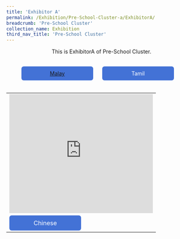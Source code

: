 ```yaml
---
title: 'Exhibitor A'
permalink: /Exhibition/Pre-School-Cluster-a/ExhibitorA/
breadcrumb: 'Pre-School Cluster'
collection_name: Exhibition
third_nav_title: 'Pre-School Cluster'
---
```


<div style="margin-top:auto;margin-bottom:auto;text-align:center;">
This is ExhibitorA of Pre-School Cluster.<br/><br/>

 <a href="/test/"><div style="display:inline-block;padding: 10px 20px;text-align:center;text-decoration:none;color:#ffffff;background-color:#4372d6;border-radius:6px;outline:none;cursor:pointer;margin-right: 20px;width: 150px;">Malay</div></a>
 <a href="/Exhibition/Pre-School-Cluster-b/ExhibitorB/"><div style="display:inline-block;padding: 10px 20px;text-align:center;text-decoration:none;color:#ffffff;background-color:#4372d6;border-radius:6px;outline:none;cursor:pointer;margin-right: 20px;width: 150px;">Tamil</div></a><br/><br/>
<table border="0">
  <tr>
    <td>
      <iframe width="380" height="315" src="https://www.youtube.com/embed/d6fmLlW8eoE" frameborder="0" allow="accelerometer; autoplay; encrypted-media; gyroscope; picture-in-picture" allowfullscreen name="iframe1" style="border:none;"></iframe>
    </td>
   </tr>
  <tr>
   <td>
    <a href="#" target="iframe1"><div style="display:inline-block;padding: 10px 20px;text-align:center;text-decoration:none;color:#ffffff;background-color:#4372d6;border-radius:6px;outline:none;cursor:pointer;margin-right: 20px;width: 150px;">Chinese</div></a>
   </td>
 </tr>
</table>
</div>
